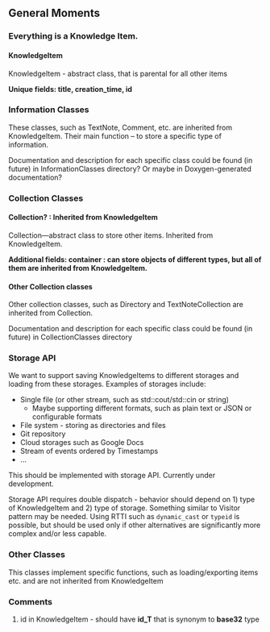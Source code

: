 ## General Moments

### Everything is a Knowledge Item. 
#### KnowledgeItem 
KnowledgeItem - abstract class, that is parental for all other items

**Unique fields: title, creation_time,  id**


### Information Classes 
These classes, such as TextNote, Comment, etc. are inherited from KnowledgeItem. Their main function – to store a specific type of information. 

Documentation and description for each specific class could be found (in future) in InformationClasses directory? Or maybe in Doxygen-generated documentation? 


### Collection Classes
#### Collection? : Inherited from KnowledgeItem
Collection—abstract class to store other items. Inherited from KnowledgeItem. 

**Additional fields: container :  can store objects of different types, but all of them are inherited from KnowledgeItem.** 

#### Other Collection classes
Other collection classes, such as Directory and TextNoteCollection are inherited from Collection.

Documentation and description for each specific class could be found (in future) in CollectionClasses directory

### Storage API
We want to support saving KnowledgeItems to different storages and loading from these storages. Examples of storages include:
* Single file (or other stream, such as std::cout/std::cin or string)
  * Maybe supporting different formats, such as plain text or JSON or configurable formats
* File system - storing as directories and files
* Git repository
* Cloud storages such as Google Docs
* Stream of events ordered by Timestamps
* ...

This should be implemented with storage API. Currently under development.

Storage API requires double dispatch - behavior should depend on 1) type of KnowledgeItem and 2) type of storage. Something similar to Visitor pattern may be needed. Using RTTI such as `dynamic_cast` or `typeid` is possible, but should be used only if other alternatives are significantly more complex and/or less capable.

### Other Classes 
This classes implement specific functions, such as loading/exporting items etc. and are not inherited from KnowledgeItem


### Comments
1) id in KnowledgeItem - should have   **id_T**  that is synonym to **base32**  type
